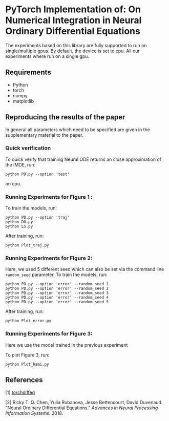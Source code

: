 # PyTorch Implementation of: On Numerical Integration in Neural Ordinary Differential Equations

The experiments based on this library are fully supported to run on single/multiple gpus. 
By default, the device is set to cpu. All our experiments where run on a single gpu.

## Requirements 
* Python 
* torch
* numpy
* matplotlib

## Reproducing the results of the paper
In general all parameters which need to be specified are given in the supplementary material to the paper.

### Quick verification 
To quick verify that training Neural ODE returns an close approximation of the IMDE, run:
```
python PD.py --option 'test'
```
on cpu.


### Running Experiments for Figure 1 :
To train the models, run:
```
python PD.py --option 'traj'
python DO.py
python LS.py
```
After training, run:
```
python Plot_traj.py
```


### Running Experiments for Figure 2:
Here,  we used 5 different seed which can also be set via the command line `random_seed` parameter.
To train the models, run:
```
python PD.py --option 'error' --random_seed 1
python PD.py --option 'error' --random_seed 2
python PD.py --option 'error' --random_seed 3
python PD.py --option 'error' --random_seed 4
python PD.py --option 'error' --random_seed 5
```
After training, run:
```
python Plot_error.py
```


### Running Experiments for Figure 3:
Here we use the model trained in the previous experiment

To plot Figure 3, run:
```
python Plot_hami.py
```



## References
[1] [torchdiffeq](https://github.com/rtqichen/torchdiffeq)

[2] Ricky T. Q. Chen, Yulia Rubanova, Jesse Bettencourt, David Duvenaud. 
"Neural Ordinary Differential Equations." *Advances in Neural Processing Information Systems.* 2018. 
